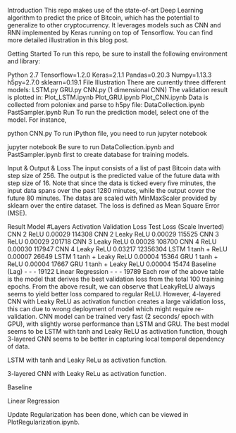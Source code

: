 
Introduction
This repo makes use of the state-of-art Deep Learning algorithm to predict the price of Bitcoin, which has the potential to generalize to other cryptocurrency. It leverages models such as CNN and RNN implemented by Keras running on top of Tensorflow. You can find more detailed illustration in this blog post.

Getting Started
To run this repo, be sure to install the following environment and library:

Python 2.7
Tensorflow=1.2.0
Keras=2.1.1
Pandas=0.20.3
Numpy=1.13.3
h5py=2.7.0
sklearn=0.19.1
File Illustration
There are currently three different models:
LSTM.py
GRU.py
CNN.py (1 dimensional CNN)
The validation result is plotted in:
Plot_LSTM.ipynb
Plot_GRU.ipynb
Plot_CNN.ipynb
Data is collected from poloniex and parse to h5py file:
DataCollection.ipynb
PastSampler.ipynb
Run
To run the prediction model, select one of the model. For instance,

python CNN.py
To run iPython file, you need to run jupyter notebook

jupyter notebook
Be sure to run DataCollection.ipynb and PastSampler.ipynb first to create database for training models.

Input & Output & Loss
The input consists of a list of past Bitcoin data with step size of 256. The output is the predicted value of the future data with step size of 16. Note that since the data is ticked every five minutes, the input data spans over the past 1280 minutes, while the output cover the future 80 minutes. The datas are scaled with MinMaxScaler provided by sklearn over the entire dataset. The loss is defined as Mean Square Error (MSE).

Result
Model	#Layers	Activation	Validation Loss	Test Loss (Scale Inverted)
CNN	2	ReLU	0.00029	114308
CNN	2	Leaky ReLU	0.00029	115525
CNN	3	ReLU	0.00029	201718
CNN	3	Leaky ReLU	0.00028	108700
CNN	4	ReLU	0.00030	117947
CNN	4	Leaky ReLU	0.03217	12356304
LSTM	1	tanh + ReLU	0.00007	26649
LSTM	1	tanh + Leaky ReLU	0.00004	15364
GRU	1	tanh + ReLU	0.00004	17667
GRU	1	tanh + Leaky ReLU	0.00004	15474
Baseline (Lag)	-	-	-	19122
Linear Regression	-	-	-	19789
Each row of the above table is the model that derives the best validation loss from the total 100 training epochs. From the above result, we can observe that LeakyReLU always seems to yield better loss compared to regular ReLU. However, 4-layered CNN with Leaky ReLU as activation function creates a large validation loss, this can due to wrong deployment of model which might require re-validation. CNN model can be trained very fast (2 seconds/ epoch with GPU), with slightly worse performance than LSTM and GRU. The best model seems to be LSTM with tanh and Leaky ReLU as activation function, though 3-layered CNN seems to be better in capturing local temporal dependency of data.


LSTM with tanh and Leaky ReLu as activation function.


3-layered CNN with Leaky ReLu as activation function.


Baseline


Linear Regression

Update
Regularization has been done, which can be viewed in PlotRegularization.ipynb.
